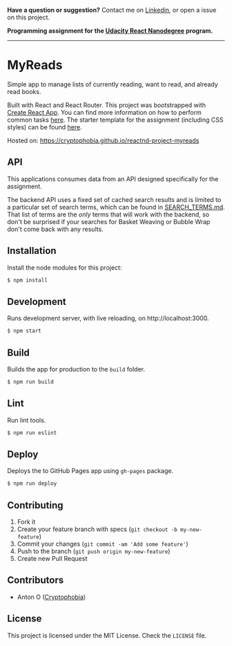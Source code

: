 **Have a question or suggestion?**
Contact me on [Linkedin](https://www.linkedin.com/in/aouzounov), or open a issue on this project.

**Programming assignment for the [Udacity React Nanodegree](https://www.udacity.com/course/react-nanodegree--nd019) program.**

---

# MyReads

Simple app to manage lists of currently reading, want to read, and already read books. 

Built with React and React Router. This project was bootstrapped with [Create React App](https://github.com/facebookincubator/create-react-app). You can find more information on how to perform common tasks [here](https://github.com/facebookincubator/create-react-app/blob/master/packages/react-scripts/template/README.md). The starter template for the assignment (including CSS styles) can be found [here](https://github.com/udacity/reactnd-project-myreads-starter).

Hosted on: https://cryptophobia.github.io/reactnd-project-myreads


## API

This applications consumes data from an API designed specifically for the assignment.

The backend API uses a fixed set of cached search results and is limited to a particular set of search terms, which can be found in [SEARCH_TERMS.md](SEARCH_TERMS.md). That list of terms are the _only_ terms that will work with the backend, so don't be surprised if your searches for Basket Weaving or Bubble Wrap don't come back with any results. 


## Installation

Install the node modules for this project:

```bash
$ npm install
```


## Development

Runs development server, with live reloading, on http://localhost:3000.

```bash
$ npm start
```


## Build

Builds the app for production to the `build` folder.

```bash
$ npm run build
```


## Lint

Run lint tools.

```bash
$ npm run eslint
```


## Deploy

Deploys the to GitHub Pages app using `gh-pages` package.

```bash
$ npm run deploy
```


## Contributing

1. Fork it
2. Create your feature branch with specs (`git checkout -b my-new-feature`)
3. Commit your changes (`git commit -am 'Add some feature'`)
4. Push to the branch (`git push origin my-new-feature`)
5. Create new Pull Request


## Contributors

* Anton O ([Cryptophobia](https://github.com/Cryptophobia))


## License

This project is licensed under the MIT License. Check the `LICENSE` file.